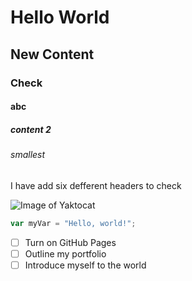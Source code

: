 # Hello World
## New Content
### Check
#### abc
##### content 2
###### smallest

I have add six defferent headers to check

![Image of Yaktocat](https://octodex.github.com/images/yaktocat.png)

``` javascript
var myVar = "Hello, world!";
```
- [ ] Turn on GitHub Pages
- [ ] Outline my portfolio
- [ ] Introduce myself to the world
